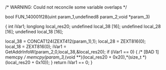 
/* WARNING: Could not reconcile some variable overlaps */

bool FUN_140001f28(uint param_1,undefined8 param_2,void *param_3)

{
  int iVar1;
  longlong local_res20;
  undefined local_38 [16];
  undefined local_28 [16];
  undefined local_18 [16];
  
  local_38 = CONCAT124(ZEXT412(param_1),1);
  local_28 = ZEXT816(0);
  local_18 = ZEXT816(0);
  iVar1 = GetAddrInfoW(param_2,0,local_38,&local_res20);
  if (iVar1 == 0) {
                    /* [BAD 1] memcpy */
    memcpy(param_3,*(void **)(local_res20 + 0x20),*(size_t *)(local_res20 + 0x10));
  }
  return iVar1 == 0;
}
